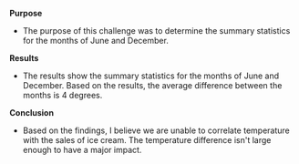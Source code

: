 **Purpose**
- The purpose of this challenge was to determine the summary statistics for the months of June and December.

**Results**
- The results show the summary statistics for the months of June and December. Based on the results, the average difference between the months is 4 degrees.

**Conclusion**
- Based on the findings, I believe we are unable to correlate temperature with the sales of ice cream. The temperature difference isn't large enough to have a major impact.
